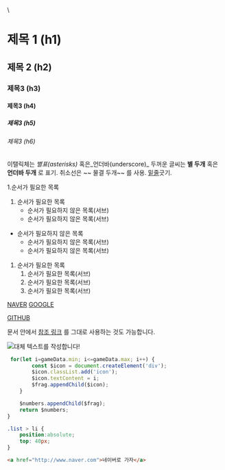 
\\<!-- 주석입니다. -->  

# 제목 1 (h1)
## 제목 2 (h2)
### 제목3 (h3)
#### 제목3 (h4)
##### 제목3 (h5)
###### 제목3 (h6)

이탤릭체는 *별표(asterisks)* 혹은_언더바(underscore)_
두꺼운 글씨는 **별 두개** 혹은 __언더바 두개__ 로 표기.
취소선은 ~~ 물결 두개~~ 를 사용.
<u>밑줄</u>긋기.



1.순서가 필요한 목록
1. 순서가 필요한 목록
    - 순서가 필요하지 않은 목록(서브)
    - 순서가 필요하지 않은 목록(서브)


- 순서가 필요하지 않은 목록
    - 순서가 필요하지 않은 목록(서브)
    - 순서가 필요하지 않은 목록(서브)

1. 순서가 필요한 목록
    1. 순서가 필요한 목록(서브)
    1. 순서가 필요한 목록(서브)
    1. 순서가 필요한 목록(서브)



[NAVER](https://www.naver.com)
[GOOGLE](https://www.google.com "링크 설명(title) 작성")


[GITHUB][1]

문서 안에서 [참조 링크] 를 그대로 사용하는 것도 가능합니다.

[1]: https://github.com/woozz12
[참조 링크]: https://www.naver.com


![대체 텍스트를 작성합니다!](https://image.fmkorea.com/files/attach/new2/20210302/486616/3130483644/3426504955/856ae366223ed926c3a9541c771a149b.jpg "그림 설명입니다.")








```javascript
 for(let i=gameData.min; i<=gameData.max; i++) {
        const $icon = document.createElement('div');
        $icon.classList.add('icon');
        $icon.textContent = i;
        $frag.appendChild($icon);
    }

    $numbers.appendChild($frag);
    return $numbers;
}
```

```css
.list > li {
    position:absolute;
    top: 40px;
}
```

```html
<a href="http://www.naver.com">네이버로 가자</a>
```





















